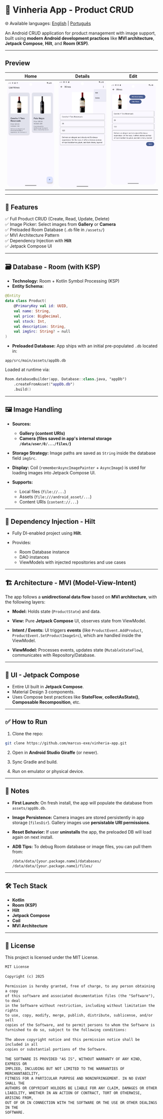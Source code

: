 # 📱 Vinheria App - Product CRUD

🌐 Available languages: [English](README.md) | [Português](README.pt-br.md)

An Android CRUD application for product management with image support, built using **modern Android development practices** like **MVI architecture**, **Jetpack Compose**, **Hilt**, and **Room (KSP)**.

---

## Preview

Home | Details | Edit
:---:|:---:|:---:
<img src="./documents/home_screen.png" width="250"/> | <img src="./documents/details_screen.png" width="250"/> | <img src="./documents/edit_screen.png" width="250"/>

___

## 📌 Features

✅ Full Product CRUD (Create, Read, Update, Delete)<br>
✅ Image Picker: Select images from **Gallery** or **Camera**<br>
✅ Preloaded Room Database (`.db` file in `/assets/`)<br>
✅ MVI Architecture Pattern<br>
✅ Dependency Injection with **Hilt**<br>
✅ Jetpack Compose UI<br>

---

## 🗃️ Database - Room (with KSP)

* **Technology:** Room + Kotlin Symbol Processing (KSP)
* **Entity Schema:**

```kotlin
@Entity
data class Product(
    @PrimaryKey val id: UUID,
    val name: String,
    val price: BigDecimal,
    val stock: Int,
    val description: String,
    val imgSrc: String? = null
)
```

* **Preloaded Database:**
  App ships with an initial pre-populated `.db` located in:

```
app/src/main/assets/appDb.db
```

Loaded at runtime via:

```kotlin
Room.databaseBuilder(app, Database::class.java, "appDb")
    .createFromAsset("appDb.db")
    .build()
```

---

## 🖼️ Image Handling

* **Sources:**

    * **Gallery (content URIs)**
    * **Camera (files saved in app's internal storage `/data/user/0/.../files/`)**

* **Storage Strategy:**
  Image paths are saved as `String` inside the database field `imgSrc`.

* **Display:**
  Coil (`rememberAsyncImagePainter` + `AsyncImage`) is used for loading images into Jetpack Compose UI.

* **Supports:**

    * Local files (`file://...`)
    * Assets (`file:///android_asset/...`)
    * Content URIs (`content://...`)

---

## 💉 Dependency Injection - Hilt

* Fully DI-enabled project using **Hilt**.
* Provides:

    * Room Database instance
    * DAO instances
    * ViewModels with injected repositories and use cases

---

## 🏗️ Architecture - MVI (Model-View-Intent)

The app follows a **unidirectional data flow** based on **MVI architecture**, with the following layers:

* **Model:**
  Holds state (`ProductState`) and data.

* **View:**
  Pure **Jetpack Compose** UI, observes state from ViewModel.

* **Intent / Events:**
  UI triggers **events** (like `ProductEvent.AddProduct`, `ProductEvent.SetProductImageSrc`), which are handled inside the ViewModel.

* **ViewModel:**
  Processes events, updates state (`MutableStateFlow`), communicates with Repository/Database.

---

## 🎨 UI - Jetpack Compose

* Entire UI built in **Jetpack Compose**.
* Material Design 3 components.
* Uses Compose best practices like **StateFlow**, **collectAsState()**, **Composable Recomposition**, etc.

---

## ✅ How to Run

1. Clone the repo:

```bash
git clone https://github.com/marcus-exe/vinheria-app.git
```

2. Open in **Android Studio Giraffe** (or newer).

3. Sync Gradle and build.

4. Run on emulator or physical device.

---

## 📂 Notes

* **First Launch:**
  On fresh install, the app will populate the database from `assets/appDb.db`.

* **Image Persistence:**
  Camera images are stored persistently in app storage (`filesDir`).
  Gallery images use **persistable URI permissions**.

* **Reset Behavior:**
  If user **uninstalls** the app, the preloaded DB will load again on next install.

* **ADB Tips:**
  To debug Room database or image files, you can pull them from:

  ```
  /data/data/{your.package.name}/databases/
  /data/data/{your.package.name}/files/
  ```

---

## 🛠️ Tech Stack

* **Kotlin**
* **Room (KSP)**
* **Hilt**
* **Jetpack Compose**
* **Coil**
* **MVI Architecture**

--- 

## 📄 License

This project is licensed under the MIT License.
```
MIT License

Copyright (c) 2025

Permission is hereby granted, free of charge, to any person obtaining a copy
of this software and associated documentation files (the "Software"), to deal
in the Software without restriction, including without limitation the rights
to use, copy, modify, merge, publish, distribute, sublicense, and/or sell
copies of the Software, and to permit persons to whom the Software is
furnished to do so, subject to the following conditions:

The above copyright notice and this permission notice shall be included in all
copies or substantial portions of the Software.

THE SOFTWARE IS PROVIDED "AS IS", WITHOUT WARRANTY OF ANY KIND, EXPRESS OR
IMPLIED, INCLUDING BUT NOT LIMITED TO THE WARRANTIES OF MERCHANTABILITY,
FITNESS FOR A PARTICULAR PURPOSE AND NONINFRINGEMENT. IN NO EVENT SHALL THE
AUTHORS OR COPYRIGHT HOLDERS BE LIABLE FOR ANY CLAIM, DAMAGES OR OTHER
LIABILITY, WHETHER IN AN ACTION OF CONTRACT, TORT OR OTHERWISE, ARISING FROM,
OUT OF OR IN CONNECTION WITH THE SOFTWARE OR THE USE OR OTHER DEALINGS IN THE
SOFTWARE.
```
